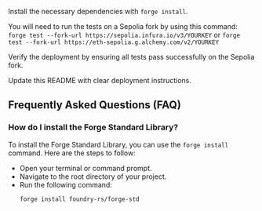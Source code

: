 Install the necessary dependencies with `forge install`.

You will need to run the tests on a Sepolia fork by using this command:
`forge test --fork-url https://sepolia.infura.io/v3/YOURKEY` or
`forge test --fork-url https://eth-sepolia.g.alchemy.com/v2/YOURKEY`

Verify the deployment by ensuring all tests pass successfully on the Sepolia fork.

Update this README with clear deployment instructions.

## Frequently Asked Questions (FAQ)

### How do I install the Forge Standard Library?

To install the Forge Standard Library, you can use the `forge install` command. Here are the steps to follow:

* Open your terminal or command prompt.
* Navigate to the root directory of your project.
* Run the following command:
  ```bash
  forge install foundry-rs/forge-std
  ```
